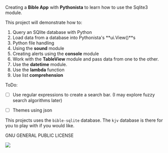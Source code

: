 Creating a **Bible App** with **Pythonista** to learn how to use the Sqlite3 module.

This project will demonstrate how to:

1. Query an SQlite database with Python
2. Load data from a database into Pythonista's **ui.View()**s
3. Python file handling
4. Using the **sound** module
5. Creating alerts using the **console** module
6. Work with the **TableView** module and pass data from one to the other.
7. Use the **datetime** module.
8. Use the **lambda** function
9. Use list **comprehension**

ToDo:
- [ ] Use regular expressions to create a search bar. (I may explore fuzzy search algorithms later)
- [ ] Themes using json


This projects uses the `bible-sqlite` database. The `kjv` database is there for you to play with if you would like.

GNU GENERAL PUBLIC LICENSE

![](https://github.com/TutorialDoctor/Pythonista-Projects/blob/master/Projects/Apps/Basic%20Bible/screen.png?raw=true)

